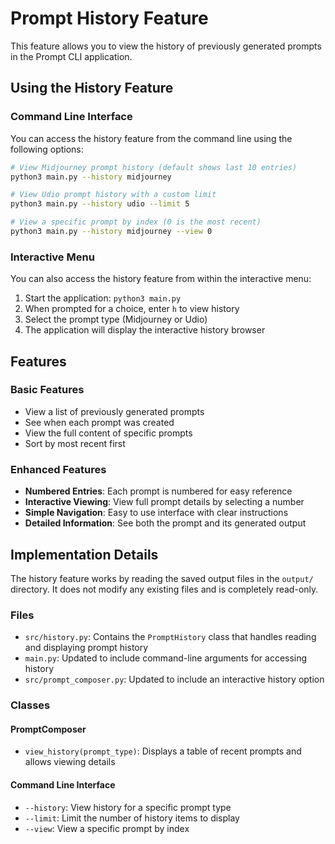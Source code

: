 # Prompt History Feature

This feature allows you to view the history of previously generated prompts in the Prompt CLI application.

## Using the History Feature

### Command Line Interface

You can access the history feature from the command line using the following options:

```bash
# View Midjourney prompt history (default shows last 10 entries)
python3 main.py --history midjourney

# View Udio prompt history with a custom limit
python3 main.py --history udio --limit 5

# View a specific prompt by index (0 is the most recent)
python3 main.py --history midjourney --view 0
```

### Interactive Menu

You can also access the history feature from within the interactive menu:

1. Start the application: `python3 main.py`
2. When prompted for a choice, enter `h` to view history
3. Select the prompt type (Midjourney or Udio)
4. The application will display the interactive history browser

## Features

### Basic Features
- View a list of previously generated prompts
- See when each prompt was created
- View the full content of specific prompts
- Sort by most recent first

### Enhanced Features
- **Numbered Entries**: Each prompt is numbered for easy reference
- **Interactive Viewing**: View full prompt details by selecting a number
- **Simple Navigation**: Easy to use interface with clear instructions
- **Detailed Information**: See both the prompt and its generated output

## Implementation Details

The history feature works by reading the saved output files in the `output/` directory. It does not modify any existing files and is completely read-only.

### Files

- `src/history.py`: Contains the `PromptHistory` class that handles reading and displaying prompt history
- `main.py`: Updated to include command-line arguments for accessing history
- `src/prompt_composer.py`: Updated to include an interactive history option

### Classes

#### PromptComposer

- `view_history(prompt_type)`: Displays a table of recent prompts and allows viewing details

#### Command Line Interface

- `--history`: View history for a specific prompt type
- `--limit`: Limit the number of history items to display
- `--view`: View a specific prompt by index
